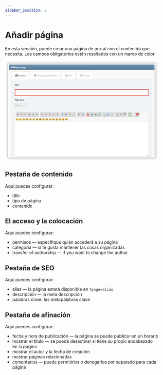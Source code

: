 ```yaml
---
sidebar_position: 2
---
```


# Añadir página
En esta sección, puede crear una página de portal con el contenido que necesita. Los campos obligatorios están resaltados con un marco de color.

![Aquí añadimos una nueva página](new_page.png)

## Pestaña de contenido
Aquí puedes configurar:
* title
* tipo de página
* contenido

## El acceso y la colocación
Aquí puedes configurar:
* permisos — especifique quién accederá a su página
* categoría — si te gusta mantener las cosas organizadas
* transfer of authorship — if you want to change the author

## Pestaña de SEO
Aquí puedes configurar:
* alias — la página estará disponible en `?page=alias`
* descripción — la meta descripción
* palabras clave: las metapalabras clave

## Pestaña de afinación
Aquí puedes configurar:
* fecha y hora de publicación — la página se puede publicar en un horario
* mostrar el título — se puede desactivar si tiene su propio encabezado en la página
* mostrar el autor y la fecha de creación
* mostrar páginas relacionadas
* comentarios — puede permitirlos o denegarlos por separado para cada página
